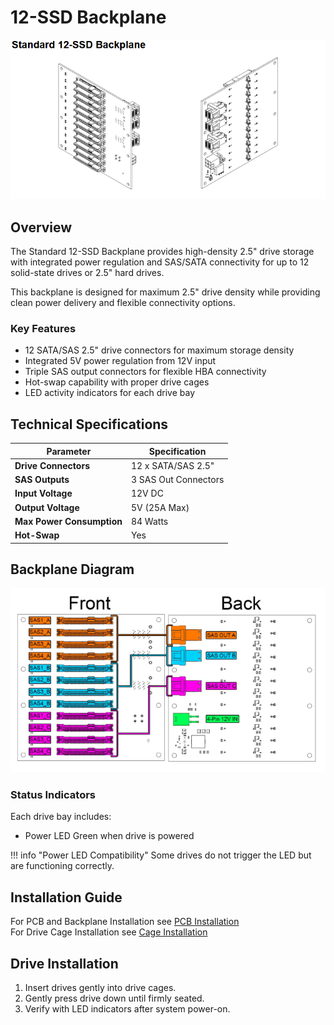 # 12-SSD Backplane

![12-SSD Backplane](../imgs/SSDBackplane.png)

## Overview

The Standard 12-SSD Backplane provides high-density 2.5" drive storage with integrated power regulation and SAS/SATA connectivity for up to 12 solid-state drives or 2.5" hard drives.

This backplane is designed for maximum 2.5" drive density while providing clean power delivery and flexible connectivity options.

### Key Features

- 12 SATA/SAS 2.5" drive connectors for maximum storage density
- Integrated 5V power regulation from 12V input
- Triple SAS output connectors for flexible HBA connectivity
- Hot-swap capability with proper drive cages
- LED activity indicators for each drive bay

## Technical Specifications

<div class="table-center" markdown="1">

| Parameter | Specification |
|-----------|---------------|
| **Drive Connectors** | 12 x SATA/SAS 2.5" |
| **SAS Outputs** | 3 SAS Out Connectors |
| **Input Voltage** | 12V DC |
| **Output Voltage** | 5V (25A Max) |
| **Max Power Consumption** | 84 Watts |
| **Hot-Swap** | Yes |

</div>

## Backplane Diagram

![12-SSD Backplane](../imgs/SSDBackplaneDiagram.png)

### Status Indicators

Each drive bay includes:<br/>
- Power LED Green when drive is powered<br/>

!!! info "Power LED Compatibility"
    Some drives do not trigger the LED but are functioning correctly.

## Installation Guide

For PCB and Backplane Installation see [PCB Installation](../hardware/pcb-installation.md)<br/>
For Drive Cage Installation see [Cage Installation](../hardware/cage-installation.md)

## Drive Installation

1. Insert drives gently into drive cages.
3. Gently press drive down until firmly seated.
4. Verify with LED indicators after system power-on.